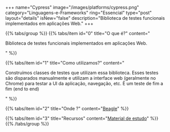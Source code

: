 +++
name="Cypress"
image="/images/platforms/cypress.png"
category="Linguagens-e-Frameworks"
ring="Essencial"
type="post"
layout="details"
isNew="false"
description="Biblioteca de testes funcionais implementados em aplicações Web."
+++

{{% tabs/group %}}
  {{% tabs/item id="0" title="O que é?" content="<p>Biblioteca de testes funcionais implementados em aplicações Web. </p>" %}}

  {{% tabs/item id="1" title="Como utilizamos?" content="<p>Construímos classes de testes que utilizam essa biblioteca. Esses testes são disparados manualmente e utilizam a interface web (geralmente no Chrome) para testar a UI da aplicação, navegação, etc. È um teste de fim a fim (end to end)</p>" %}}

  {{% tabs/item id="2" title="Onde ?" content="<a href='https://usebeagle.io/' target="_blank">Beagle</a>" %}}

  {{% tabs/item id="3" title="Recursos" content="<a href='https://www.cypress.io/' target='_blank'>Material de estudo</a>" %}}
{{% /tabs/group %}}
